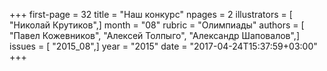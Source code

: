 +++
first-page = 32
title = "Наш конкурс"
npages = 2
illustrators = [ "Николай Крутиков",]
month = "08"
rubric = "Олимпиады"
authors = [ "Павел Кожевников", "Алексей Толпыго", "Александр Шаповалов",]
issues = [ "2015_08",]
year = "2015"
date = "2017-04-24T15:37:59+03:00"
+++
